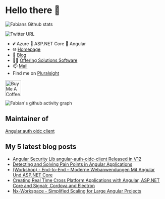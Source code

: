 # Hello there 👋

 <img alt="Fabians Github stats" src="https://github-readme-stats.vercel.app/api?username=FabianGosebrink&count_private=true&show_icons=true&theme=dark&include_all_commits=true">

![Twitter URL](https://img.shields.io/twitter/url?label=%40Fabian%20Gosebrink&style=social&url=https%3A%2F%2Ftwitter.com%2FFabianGosebrink)

- 💕 Azure 👋 ASP.NET Core 👋 Angular
- :globe_with_meridians: [Homepage](https://fabian-gosebrink.com/)
- :newspaper: [Blog](https://offering.solutions/blog)
- :man_office_worker: [Offering Solutions Software](https://offering.solutions/)
- 📫 [Mail](mailto:fabian.gosebrink@offering.solutions)
- Find me on [Pluralsight](https://app.pluralsight.com/library/courses/structuring-angular-applications-angular-libraries)

<a href="https://www.buymeacoffee.com/FabianGosebrink" target="_blank"><img src="https://cdn.buymeacoffee.com/buttons/v2/default-yellow.png" alt="Buy Me A Coffee" height="50" ></a>

![Fabian's github activity graph](https://activity-graph.herokuapp.com/graph?username=FabianGosebrink&theme=nord)

## Maintainer of

[Angular auth oidc client](https://github.com/damienbod/angular-auth-oidc-client)

## My 5 latest blog posts

<!-- BLOG-POST-LIST:START -->
- [Angular Security Lib angular-auth-oidc-client Released in V12](https://offering.solutions/blog/articles/2021/07/11/angular-security-lib-angular-auth-oidc-client-released-in-v12/)
- [Detecting and Solving Pain Points in Angular Applications](https://offering.solutions/talks/detecting-and-solving-pain-points-in-angular-applications-65/)
- [(Workshop) - End-to-End – Moderne Webanwendungen Mit Angular Und ASP.NET Core](https://offering.solutions/talks/workshop-end-to-end-moderne-webanwendungen-mit-angular-und-asp-net-core-64/)
- [Creating Real Time Cross Platform Applications with Angular, ASP.NET Core and Signalr, Cordova and Electron](https://offering.solutions/talks/creating-real-time-cross-platform-applications-with-angular-asp-net-core-and-signalr-cordova-and-electron-63/)
- [Nx-Workspace - Simplified Scaling for Large Angular Projects](https://offering.solutions/talks/nx-workspace-simplified-scaling-for-large-angular-projects-61/)
<!-- BLOG-POST-LIST:END -->
